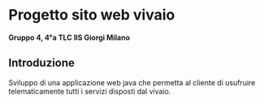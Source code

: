 # Progetto sito web vivaio
**Gruppo 4, 4°a TLC   IIS Giorgi Milano** 

## Introduzione
Sviluppo di una applicazione web java che permetta al cliente di usufruire telematicamente tutti i servizi disposti dal vivaio.
